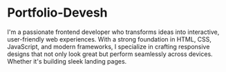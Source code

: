 # Portfolio-Devesh
I'm a passionate frontend developer who transforms ideas into interactive, user-friendly web experiences. With a strong foundation in HTML, CSS, JavaScript, and modern frameworks, I specialize in crafting responsive designs that not only look great but perform seamlessly across devices. Whether it's building sleek landing pages.
